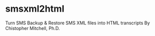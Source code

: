 # smsxml2html
Turn SMS Backup & Restore SMS XML files into HTML transcripts
By Chistopher Mitchell, Ph.D.
